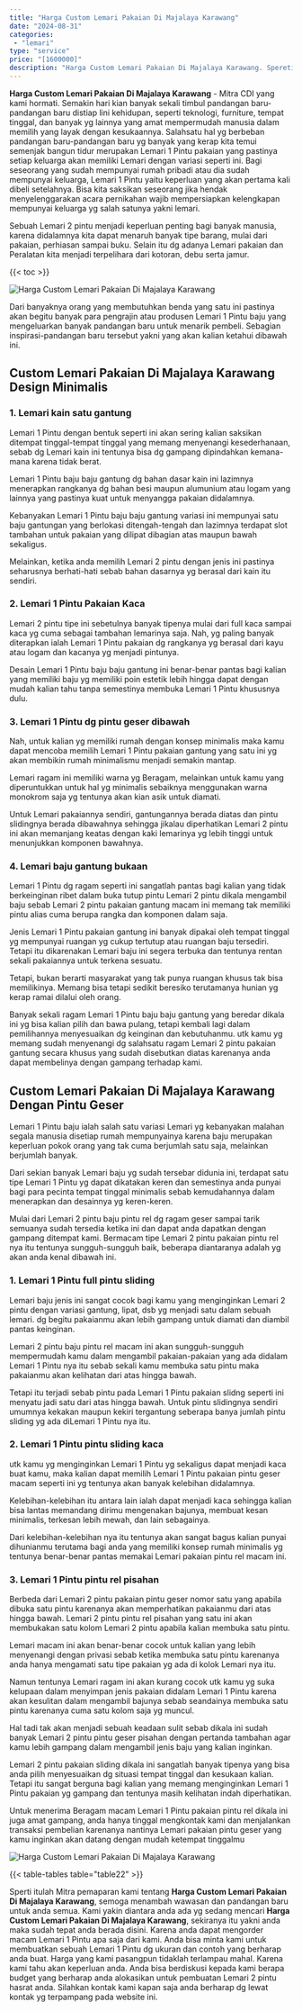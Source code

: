 ```yaml
---
title: "Harga Custom Lemari Pakaian Di Majalaya Karawang"
date: "2024-08-31"
categories:
 - "lemari"
type: "service"
price: "[1600000]"
description: "Harga Custom Lemari Pakaian Di Majalaya Karawang. Spereti itulah Mitra pemaparan kami tentang **Harga Custom Lemari Pakaian Di Majalaya Karawang**, semoga me..."
---
```


**Harga Custom Lemari Pakaian Di Majalaya Karawang** - Mitra CDI yang kami hormati. Semakin hari kian banyak sekali timbul pandangan baru-pandangan baru distiap lini kehidupan, seperti teknologi, furniture, tempat tinggal, dan banyak yg lainnya yang amat mempermudah manusia dalam memilih yang layak dengan kesukaannya. Salahsatu hal yg berbeban pandangan baru-pandangan baru yg banyak yang kerap kita temui semenjak bangun tidur merupakan Lemari 1 Pintu pakaian yang pastinya setiap keluarga akan memiliki Lemari dengan variasi seperti ini. Bagi seseorang yang sudah mempunyai rumah pribadi atau dia sudah mempunyai keluarga, Lemari 1 Pintu yaitu keperluan yang akan pertama kali dibeli setelahnya. Bisa kita saksikan seseorang jika hendak menyelenggarakan acara pernikahan wajib mempersiapkan kelengkapan mempunyai keluarga yg salah satunya yakni lemari.

Sebuah Lemari 2 pintu menjadi keperluan penting bagi banyak manusia, karena didalamnya kita dapat menaruh banyak tipe barang, mulai dari pakaian, perhiasan sampai buku. Selain itu dg adanya Lemari pakaian dan Peralatan kita menjadi terpelihara dari kotoran, debu serta jamur.

{{< toc >}}

![Harga Custom Lemari Pakaian Di Majalaya Karawang](/images/mebel/dipan-anak-013.jpg)

Dari banyaknya orang yang membutuhkan benda yang satu ini pastinya akan begitu banyak para pengrajin atau produsen Lemari 1 Pintu baju yang mengeluarkan banyak pandangan baru untuk menarik pembeli. Sebagian inspirasi-pandangan baru tersebut yakni yang akan kalian ketahui dibawah ini.

## Custom Lemari Pakaian Di Majalaya Karawang Design Minimalis

### 1\. Lemari kain satu gantung

Lemari 1 Pintu dengan bentuk seperti ini akan sering kalian saksikan ditempat tinggal-tempat tinggal yang memang menyenangi kesederhanaan, sebab dg Lemari kain ini tentunya bisa dg gampang dipindahkan kemana-mana karena tidak berat.

Lemari 1 Pintu baju baju gantung dg bahan dasar kain ini lazimnya menerapkan rangkanya dg bahan besi maupun alumunium atau logam yang lainnya yang pastinya kuat untuk menyangga pakaian didalamnya.

Kebanyakan Lemari 1 Pintu baju baju gantung variasi ini mempunyai satu baju gantungan yang berlokasi ditengah-tengah dan lazimnya terdapat slot tambahan untuk pakaian yang dilipat dibagian atas maupun bawah sekaligus.

Melainkan, ketika anda memilih Lemari 2 pintu dengan jenis ini pastinya seharusnya berhati-hati sebab bahan dasarnya yg berasal dari kain itu sendiri.

### 2\. Lemari 1 Pintu Pakaian Kaca

Lemari 2 pintu tipe ini sebetulnya banyak tipenya mulai dari full kaca sampai kaca yg cuma sebagai tambahan lemarinya saja. Nah, yg paling banyak diterapkan ialah Lemari 1 Pintu pakaian dg rangkanya yg berasal dari kayu atau logam dan kacanya yg menjadi pintunya.

Desain Lemari 1 Pintu baju baju gantung ini benar-benar pantas bagi kalian yang memiliki baju yg memiliki poin estetik lebih hingga dapat dengan mudah kalian tahu tanpa semestinya membuka Lemari 1 Pintu khususnya dulu.

### 3\. Lemari 1 Pintu dg pintu geser dibawah

Nah, untuk kalian yg memiliki rumah dengan konsep minimalis maka kamu dapat mencoba memilih Lemari 1 Pintu pakaian gantung yang satu ini yg akan membikin rumah minimalismu menjadi semakin mantap.

Lemari ragam ini memiliki warna yg Beragam, melainkan untuk kamu yang diperuntukkan untuk hal yg minimalis sebaiknya menggunakan warna monokrom saja yg tentunya akan kian asik untuk diamati.

Untuk Lemari pakaiannya sendiri, gantungannya berada diatas dan pintu slidingnya berada dibawahnya sehingga jikalau diperhatikan Lemari 2 pintu ini akan memanjang keatas dengan kaki lemarinya yg lebih tinggi untuk menunjukkan komponen bawahnya.

### 4\. Lemari baju gantung bukaan

Lemari 1 Pintu dg ragam seperti ini sangatlah pantas bagi kalian yang tidak berkeinginan ribet dalam buka tutup pintu Lemari 2 pintu dikala mengambil baju sebab Lemari 2 pintu pakaian gantung macam ini memang tak memiliki pintu alias cuma berupa rangka dan komponen dalam saja.

Jenis Lemari 1 Pintu pakaian gantung ini banyak dipakai oleh tempat tinggal yg mempunyai ruangan yg cukup tertutup atau ruangan baju tersediri. Tetapi itu dikarenakan Lemari baju ini segera terbuka dan tentunya rentan sekali pakaiannya untuk terkena sesuatu.

Tetapi, bukan berarti masyarakat yang tak punya ruangan khusus tak bisa memilikinya. Memang bisa tetapi sedikit beresiko terutamanya hunian yg kerap ramai dilalui oleh orang.

Banyak sekali ragam Lemari 1 Pintu baju baju gantung yang beredar dikala ini yg bisa kalian pilih dan bawa pulang, tetapi kembali lagi dalam pemilihannya menyesuaikan dg keinginan dan kebutuhanmu. utk kamu yg memang sudah menyenangi dg salahsatu ragam Lemari 2 pintu pakaian gantung secara khusus yang sudah disebutkan diatas karenanya anda dapat membelinya dengan gampang terhadap kami.

## Custom Lemari Pakaian Di Majalaya Karawang Dengan Pintu Geser

Lemari 1 Pintu baju ialah salah satu variasi Lemari yg kebanyakan malahan segala manusia disetiap rumah mempunyainya karena baju merupakan keperluan pokok orang yang tak cuma berjumlah satu saja, melainkan berjumlah banyak.

Dari sekian banyak Lemari baju yg sudah tersebar didunia ini, terdapat satu tipe Lemari 1 Pintu yg dapat dikatakan keren dan semestinya anda punyai bagi para pecinta tempat tinggal minimalis sebab kemudahannya dalam menerapkan dan desainnya yg keren-keren.

Mulai dari Lemari 2 pintu baju pintu rel dg ragam geser sampai tarik semuanya sudah tersedia ketika ini dan dapat anda dapatkan dengan gampang ditempat kami. Bermacam tipe Lemari 2 pintu pakaian pintu rel nya itu tentunya sungguh-sungguh baik, beberapa diantaranya adalah yg akan anda kenal dibawah ini.

### 1\. Lemari 1 Pintu full pintu sliding

Lemari baju jenis ini sangat cocok bagi kamu yang menginginkan Lemari 2 pintu dengan variasi gantung, lipat, dsb yg menjadi satu dalam sebuah lemari. dg begitu pakaianmu akan lebih gampang untuk diamati dan diambil pantas keinginan.

Lemari 2 pintu baju pintu rel macam ini akan sungguh-sungguh mempermudah kamu dalam mengambil pakaian-pakaian yang ada didalam Lemari 1 Pintu nya itu sebab sekali kamu membuka satu pintu maka pakaianmu akan kelihatan dari atas hingga bawah.

Tetapi itu terjadi sebab pintu pada Lemari 1 Pintu pakaian slidng seperti ini menyatu jadi satu dari atas hingga bawah. Untuk pintu slidingnya sendiri umumnya kekakan maupun kekiri tergantung seberapa banya jumlah pintu sliding yg ada diLemari 1 Pintu nya itu.

### 2\. Lemari 1 Pintu pintu sliding kaca

utk kamu yg menginginkan Lemari 1 Pintu yg sekaligus dapat menjadi kaca buat kamu, maka kalian dapat memilih Lemari 1 Pintu pakaian pintu geser macam seperti ini yg tentunya akan banyak kelebihan didalamnya.

Kelebihan-kelebihan itu antara lain ialah dapat menjadi kaca sehingga kalian bisa lantas memandang dirimu mengenakan bajunya, membuat kesan minimalis, terkesan lebih mewah, dan lain sebagainya.

Dari kelebihan-kelebihan nya itu tentunya akan sangat bagus kalian punyai dihunianmu terutama bagi anda yang memiliki konsep rumah minimalis yg tentunya benar-benar pantas memakai Lemari pakaian pintu rel macam ini.

### 3\. Lemari 1 Pintu pintu rel pisahan

Berbeda dari Lemari 2 pintu pakaian pintu geser nomor satu yang apabila dibuka satu pintu karenanya akan memperhatikan pakaianmu dari atas hingga bawah. Lemari 2 pintu pintu rel pisahan yang satu ini akan membukakan satu kolom Lemari 2 pintu apabila kalian membuka satu pintu.

Lemari macam ini akan benar-benar cocok untuk kalian yang lebih menyenangi dengan privasi sebab ketika membuka satu pintu karenanya anda hanya mengamati satu tipe pakaian yg ada di kolok Lemari nya itu.

Namun tentunya Lemari ragam ini akan kurang cocok utk kamu yg suka kelupaan dalam menyimpan jenis pakaian didalam Lemari 1 Pintu karena akan kesulitan dalam mengambil bajunya sebab seandainya membuka satu pintu karenanya cuma satu kolom saja yg muncul.

Hal tadi tak akan menjadi sebuah keadaan sulit sebab dikala ini sudah banyak Lemari 2 pintu pintu geser pisahan dengan pertanda tambahan agar kamu lebih gampang dalam mengambil jenis baju yang kalian inginkan.

Lemari 2 pintu pakaian sliding dikala ini sangatlah banyak tipenya yang bisa anda pilih menyesuaikan dg situasi tempat tinggal dan kesukaan kalian. Tetapi itu sangat berguna bagi kalian yang memang menginginkan Lemari 1 Pintu pakaian yg gampang dan tentunya masih kelihatan indah diperhatikan.

Untuk menerima Beragam macam Lemari 1 Pintu pakaian pintu rel dikala ini juga amat gampang, anda hanya tinggal mengkontak kami dan menjalankan transaksi pembelian karenanya nantinya Lemari pakaian pintu geser yang kamu inginkan akan datang dengan mudah ketempat tinggalmu

![Harga Custom Lemari Pakaian Di Majalaya Karawang](/images/mebel/lemari-buku-003.jpg)

{{< table-tables table="table22" >}}

Sperti itulah Mitra pemaparan kami tentang **Harga Custom Lemari Pakaian Di Majalaya Karawang**, semoga menambah wawasan dan pandangan baru untuk anda semua. Kami yakin diantara anda ada yg sedang mencari **Harga Custom Lemari Pakaian Di Majalaya Karawang**, sekiranya itu yakni anda maka sudah tepat anda berada disini. Karena anda dapat mengorder macam Lemari 1 Pintu apa saja dari kami. Anda bisa minta kami untuk membuatkan sebuah Lemari 1 Pintu dg ukuran dan contoh yang berharap anda buat. Harga yang kami pasangpun tidaklah terlampau mahal. Karena kami tahu akan keperluan anda. Anda bisa berdiskusi kepada kami berapa budget yang berharap anda alokasikan untuk pembuatan Lemari 2 pintu hasrat anda. Silahkan kontak kami kapan saja anda berharap dg lewat kontak yg terpampang pada website ini.
